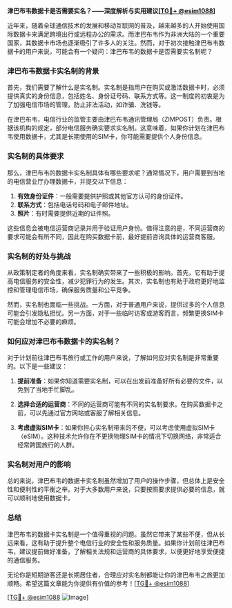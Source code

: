 **津巴布韦数据卡是否需要实名？——深度解析与实用建议[[TG💪+ @esim1088](https://t.me/s/esim1088)]**

近年来，随着全球通信技术的发展和移动互联网的普及，越来越多的人开始使用国际数据卡来满足跨境出行或远程办公的需求。而津巴布韦作为非洲大陆的一个重要国家，其数据卡市场也逐渐吸引了许多人的关注。然而，对于初次接触津巴布韦数据卡的用户来说，可能会有一个疑问：津巴布韦的数据卡是否需要实名制呢？

### 津巴布韦数据卡实名制的背景

首先，我们需要了解什么是实名制。实名制是指用户在购买或激活数据卡时，必须提供真实的身份信息，包括姓名、身份证号码、联系方式等。这一制度的初衷是为了加强电信市场的管理，防止非法活动，如诈骗、洗钱等。

在津巴布韦，电信行业的监管主要由津巴布韦通讯管理局（ZIMPOST）负责。根据该机构的规定，部分电信服务确实要求实名制。这意味着，如果你计划在津巴布韦使用数据卡，尤其是长期使用的SIM卡，你可能需要提供个人身份信息。

### 实名制的具体要求

那么，津巴布韦的数据卡实名制具体有哪些要求呢？通常情况下，用户需要到当地的电信营业厅办理数据卡，并提交以下信息：

1. **有效身份证件**：一般需要提供护照或其他官方认可的身份证件。
2. **联系方式**：包括电话号码和电子邮件地址。
3. **照片**：有时需要提供近期的证件照。

这些信息会被电信运营商记录并用于验证用户身份。值得注意的是，不同运营商的要求可能会有所不同，因此在购买数据卡前，最好提前咨询具体的运营商客服。

### 实名制的好处与挑战

从政策制定者的角度来看，实名制确实带来了一些积极的影响。首先，它有助于提高电信服务的安全性，减少犯罪行为的发生。其次，实名制也有助于政府更好地监控和管理电信市场，确保服务质量和公平竞争。

然而，实名制也面临一些挑战。一方面，对于普通用户来说，提供过多的个人信息可能会引发隐私担忧。另一方面，对于一些临时访客或游客而言，频繁更换SIM卡可能会增加不必要的麻烦。

### 如何应对津巴布韦数据卡的实名制？

对于计划前往津巴布韦旅行或工作的用户来说，了解如何应对实名制是非常重要的。以下是一些建议：

1. **提前准备**：如果你知道需要实名制，可以在出发前准备好所有必要的文件，以免到了当地手忙脚乱。
   
2. **选择合适的运营商**：不同的运营商可能有不同的实名制要求。在购买数据卡之前，可以先通过官方网站或客服了解相关信息。

3. **考虑虚拟SIM卡**：如果你担心实名制带来的不便，可以考虑使用虚拟SIM卡（eSIM）。这种技术允许你在不更换物理SIM卡的情况下切换网络，非常适合经常跨国旅行的人群。

### 实名制对用户的影响

总的来说，津巴布韦的数据卡实名制虽然增加了用户的操作步骤，但总体上是安全性和便利性的平衡之举。对于大多数用户来说，只要按照要求提供必要的信息，就可以顺利地使用数据卡。

### 总结

津巴布韦的数据卡实名制是一个值得重视的问题。虽然它带来了某些不便，但从长远来看，这有助于提升整个电信行业的安全性和服务质量。如果你计划前往津巴布韦，建议提前做好准备，了解相关法规和运营商的具体要求，以便更好地享受便捷的通信服务。

无论你是短期游客还是长期居住者，合理应对实名制都能让你的津巴布韦之旅更加顺畅。希望这篇文章能为你提供有价值的参考！[[TG💪+ @esim1088](https://t.me/s/esim1088)]

[[TG💪+ @esim1088](https://t.me/s/esim1088) ![Image](https://i.postimg.cc/4NQfJmqS/Snipaste-2025-05-13-00-14-12.png)]